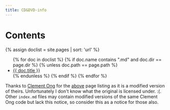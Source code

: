 ```yaml
---
title: CD&DVD-info
---
```


# Contents

{% assign doclist = site.pages | sort: 'url' %}
 <ul>
    {% for doc in doclist %}
         {% if doc.name contains ".md" and doc.dir == page.dir %}
            {% unless doc.path == page.path %}
                <li><a href="{{ site.baseurl }}{{ doc.url }}">{{ doc.title }}</a></li>
            {% endunless %}
         {% endif %}
     {% endfor %}
 </ul>

Thanks to [Clement Ong](https://ongclement.com/) for the [above](https://ongclement.com/blog/github-pages-indexing-directory-copy) page listing as it is a modified version of theirs. Unfortunately I don't know what the original is licensed under. :(. Other `index.md` files may contain modified versions of the same Clement Ong code but lack this notice, so consider this as a notice for those also.
